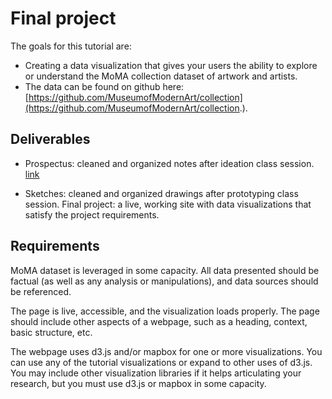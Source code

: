 # Final project
The goals for this tutorial are:

- Creating a data visualization that gives your users the ability to explore or understand the MoMA collection dataset of artwork and artists. 
- The data can be found on github here: [https://github.com/MuseumofModernArt/collection](https://github.com/MuseumofModernArt/collection.).

## Deliverables 
- Prospectus: cleaned and organized notes after ideation class session. 
[link](https://docs.google.com/document/d/e/2PACX-1vRV7QYTcpzpDT5hbiDJS8AccNKr1btqAgAeTdiRk6qKAOFAJBsV7sIcHOAxXZsdhbIpXFywzxe4vsmE/pub)

- Sketches: cleaned and organized drawings after prototyping class session.
Final project: a live, working site with data visualizations that satisfy the project requirements.

## Requirements
MoMA dataset is leveraged in some capacity. All data presented should be factual (as well as any analysis or manipulations), and data sources should be referenced.

The page is live, accessible, and the visualization loads properly. The page should include other aspects of a webpage, such as a heading, context, basic structure, etc. 

The webpage uses d3.js and/or mapbox for one or more visualizations. You can use any of the tutorial visualizations or expand to other uses of d3.js. You may include other visualization libraries if it helps articulating your research, but you must use d3.js or mapbox in some capacity.

